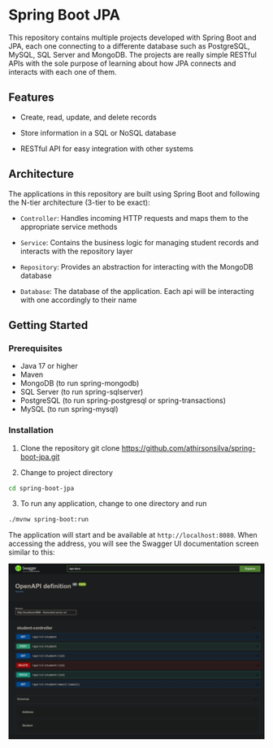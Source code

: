 # Spring Boot JPA

This repository contains multiple projects developed with Spring Boot and JPA, each one connecting to a differente database such as PostgreSQL, MySQL, SQL Server and MongoDB. The projects are really simple RESTful APIs with the sole purpose of learning about how JPA connects and interacts with each one of them.

## Features

- Create, read, update, and delete records
  
- Store information in a SQL or NoSQL database
  
- RESTful API for easy integration with other systems

## Architecture

The applications in this repository are built using Spring Boot and following the N-tier architecture (3-tier to be exact):

- `Controller`: Handles incoming HTTP requests and maps them to the appropriate service methods
  
- `Service`: Contains the business logic for managing student records and interacts with the repository layer
  
- `Repository`: Provides an abstraction for interacting with the MongoDB database

- `Database`: The database of the application. Each api will be interacting with one accordingly to their name

## Getting Started

### Prerequisites

- Java 17 or higher
- Maven
- MongoDB (to run spring-mongodb)
- SQL Server (to run spring-sqlserver)
- PostgreSQL (to run spring-postgresql or spring-transactions)
- MySQL (to run spring-mysql)

### Installation

1. Clone the repository
git clone https://github.com/athirsonsilva/spring-boot-jpa.git


2. Change to project directory

```bash
cd spring-boot-jpa
```

3. To run any application, change to one directory and run
  
```bash
./mvnw spring-boot:run
```

The application will start and be available at `http://localhost:8080`. When accessing the address, you will see the Swagger UI documentation screen similar to this:

![Swagger UI](swagger-ui.png)